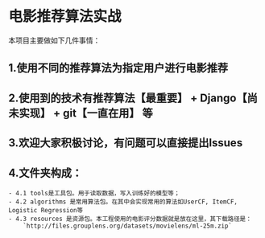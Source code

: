 # 电影推荐算法实战
本项目主要做如下几件事情：  
## 1.使用不同的推荐算法为指定用户进行电影推荐  
## 2.使用到的技术有推荐算法【最重要】 + Django【尚未实现】 + git【一直在用】 等  
## 3.欢迎大家积极讨论，有问题可以直接提出Issues  
## 4.文件夹构成：
    - 4.1 tools是工具包。用于读取数据，写入训练好的模型等；    
    - 4.2 algorithms 是常用算法包。在其中会实现常用的算法如UserCF, ItemCF, Logistic Regression等  
    - 4.3 resources 是资源包。本工程使用的电影评分数据就是放在这里，其下载路径是：
        `http://files.grouplens.org/datasets/movielens/ml-25m.zip` 

        

